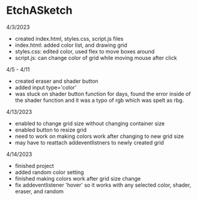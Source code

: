 # EtchASketch

4/3/2023
- created index.html, styles.css, script.js files
- index.html: added color list, and drawing grid
- styles.css: edited color, used flex to move boxes around
- script.js: can change color of grid while moving mouse after click

4/5 - 4/11
- created eraser and shader button
- added input type='color'
- was stuck on shader button function for days, found the error inside of the shader function and it was a typo of rgb which was spelt as rbg.

4/13/2023
- enabled to change grid size without changing container size
- enabled button to resize grid
- need to work on making colors work after changing to new grid size
- may have to reattach addeventlistners to newly created grid

4/14/2023
- finished project
- added random color setting
- finished making colors work after grid size change
- fix addeventlistener 'hover' so it works with any selected color, shader, eraser, and random
